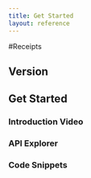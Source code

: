 ```yaml
---
title: Get Started
layout: reference
---
```


#Receipts

## Version

## Get Started

### Introduction Video

### API Explorer

### Code Snippets
